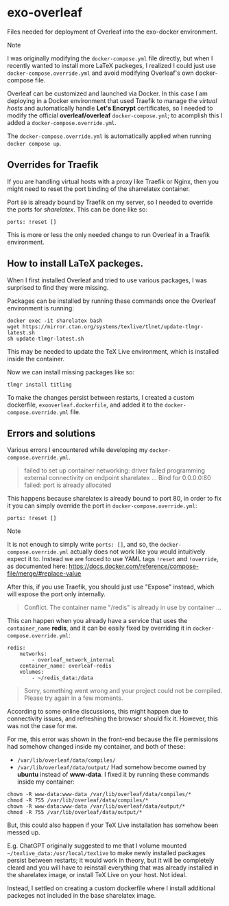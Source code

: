 # exo-overleaf
Files needed for deployment of Overleaf into the exo-docker environment.

> [!NOTE]  
> I was originally modifying the `docker-compose.yml` file directly, but when I recently wanted to install more LaTeX packeges, I realized I could just use `docker-compose.override.yml` and avoid modifying Overleaf's own docker-compose file.
>

Overleaf can be customized and launched via Docker. In this case I am deploying in a Docker environment that used Traefik to manage the *virtual hosts*
and automatically handle **Let's Encrypt** certificates, so I needed to modify the official **overleaf/overleaf** `docker-compose.yml`; to acomplish this I added a `docker-compose.override.yml`.

The `docker-compose.override.yml` is automatically applied when running `docker compose up`.

## Overrides for Traefik
If you are handling virtual hosts with a proxy like Traefik or Nginx, then you might need to reset the port binding of the sharrelatex container.

Port `80` is already bound by Traefik on my server, so I needed to override the ports for *sharelatex*. This can be done like so:
```
ports: !reset []
```

This is more or less the only needed change to run Overleaf in a Traefik environment.

## How to install LaTeX packeges.

When I first installed Overleaf and tried to use various packages, I was surprised to find they were missing.

Packages can be installed by running these commands once the Overleaf environment is running:
```
docker exec -it sharelatex bash
wget https://mirror.ctan.org/systems/texlive/tlnet/update-tlmgr-latest.sh
sh update-tlmgr-latest.sh
```
This may be needed to update the TeX Live environment, which is installed inside the container.

Now we can install missing packages like so:
```
tlmgr install titling
```

To make the changes persist between restarts, I created a custom dockerfile, `exooverleaf.dockerfile`, and added it to the `docker-compose.override.yml` file.

## Errors and solutions
Various errors I encountered while developing my `docker-compose.override.yml`.

> failed to set up container networking: driver failed programming external connectivity on endpoint sharelatex ...  Bind for 0.0.0.0:80 failed: port is already allocated

This happens because sharelatex is already bound to port 80, in order to fix it you can simply override the port in `docker-compose.override.yml`:
```
ports: !reset []
```
> [!NOTE]  
> It is not enough to simply write `ports: []`, and so, the `docker-compose.override.yml` actually does not work like you would intuitively expect it to. Instead we are forced to use YAML tags `!reset` and `!override`, as documented here: https://docs.docker.com/reference/compose-file/merge/#replace-value

After this, if you use Traefik, you should just use "Expose" instead, which will expose the port only internally.

>  Conflict. The container name "/redis" is already in use by container ...

This can happen when you already have a service that uses the `container_name` **redis**, and it can be easily fixed by overriding it in `docker-compose.override.yml`:
```
redis:
    networks:
        - overleaf_network_internal
    container_name: overleaf-redis
    volumes:
        - ~/redis_data:/data
```

>  Sorry, something went wrong and your project could not be compiled. Please try again in a few moments.

According to some online discussions, this might happen due to connectivity issues, and refreshing the browser should fix it. However, this was not the case for me.

For me, this error was shown in the front-end because the file permissions had somehow changed inside my container, and both of these:
- `/var/lib/overleaf/data/compiles/`
- `/var/lib/overleaf/data/output/`
Had somehow become owned by **ubuntu** instead of **www-data**. I fixed it by running these commands inside my container:
```
chown -R www-data:www-data /var/lib/overleaf/data/compiles/*
chmod -R 755 /var/lib/overleaf/data/compiles/*
chown -R www-data:www-data /var/lib/overleaf/data/output/*
chmod -R 755 /var/lib/overleaf/data/output/*
```
But, this could also happen if your TeX Live installation has somehow been messed up.

E.g. ChatGPT originally suggested to me that I volume mounted `~/texlive_data:/usr/local/texlive`  to make newly installed packages persist between restarts; it would work in theory, but it will be completely cleard and you will have to reinstall everything that was already installed in the sharelatex image, or install TeX Live on your host. Not ideal.

Instead, I settled on creating a custom dockerfile where I install additional packeges not included in the base sharelatex image.
